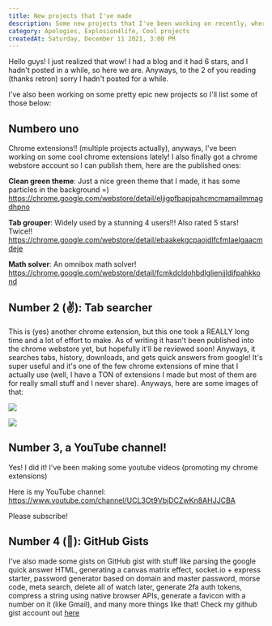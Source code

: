 ```yaml
---
title: New projects that I've made
description: Some new projects that I've been working on recently, where to find them, and why I haven't posted on here =)
category: Apologies, Explosion4life, Cool projects
createdAt: Saturday, December 11 2021, 3:00 PM
---
```


Hello guys! I just realized that wow! I had a blog and it had 6 stars, and I hadn't posted in a while, so here we are. Anyways, to the 2 of you reading (thanks retron) sorry I hadn't posted for a while.

I've also been working on some pretty epic new projects so I'll list some of those below:

## Numbero uno

Chrome extensions!! (multiple projects actually), anyways, I've been working on some cool chrome extensions lately! I also finally got a chrome webstore account so I can publish them, here are the published ones:

**Clean green theme**:
Just a nice green theme that I made, it has some particles in the background =)
https://chrome.google.com/webstore/detail/eljigpfbapjpahcmcmamailmmagdhpno

**Tab grouper**:
Widely used by a stunning 4 users!!! Also rated 5 stars! Twice!!
https://chrome.google.com/webstore/detail/ebaakekgcpaojdlfcfmlaelgaacmdeje

**Math solver**:
An omnibox math solver!
https://chrome.google.com/webstore/detail/fcmkdcldohbdlglienjjldifpahkkond

## Number 2 (✌️): Tab searcher

This is (yes) another chrome extension, but this one took a REALLY long time and a lot of effort to make. As of writing it hasn't been published into the chrome webstore yet, but hopefully it'll be reviewed soon! Anyways, it searches tabs, history, downloads, and gets quick answers from google! It's super useful and it's one of the few chrome extensions of mine that I actually use (well, I have a TON of extensions I made but most of them are for really small stuff and I never share). Anyways, here are some images of that:

![](https://user-images.githubusercontent.com/61319150/143915304-d37d3496-b238-4afa-a171-b61e67bdf9c9.png)

![](https://user-images.githubusercontent.com/61319150/143915246-1d2f0024-f651-41d8-bdd3-e87e68fa120e.png)

## Number 3, a YouTube channel!

Yes! I did it! I've been making some youtube videos (promoting my chrome extensions)

Here is my YouTube channel:
https://www.youtube.com/channel/UCL3Ot9VbjDCZwKn8AHJJCBA

Please subscribe!

## Number 4 (🖖): GitHub Gists

I've also made some gists on GitHub gist with stuff like parsing the google quick answer HTML, generating a canvas matrix effect, socket.io + express starter, password generator based on domain and master password, morse code, meta search, delete all of watch later, generate 2fa auth tokens, compress a string using native browser APIs, generate a favicon with a number on it (like Gmail), and many more things like that! Check my github gist account out [here](https://gist.github.com/explosion-scratch)
